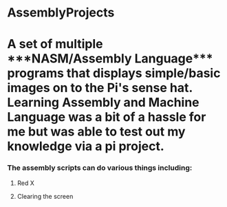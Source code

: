 # AssemblyProjects
<h1>A set of multiple ***NASM/Assembly Language*** programs that displays simple/basic images on to the Pi's sense hat. Learning Assembly and Machine Language was a bit of a hassle for me but was able to test out my knowledge via a pi project. </h1>
<h3>The assembly scripts can do various things including: </h3>
<ol>
    <li><p>Red X<p></li>
    <li><p>Clearing the screen<p></li>
</ol>
